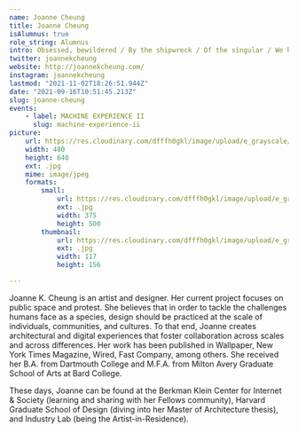 ```yaml
---
name: Joanne Cheung
title: Joanne Cheung
isAlumnus: true
role_string: Alumnus
intro: Obsessed, bewildered / By the shipwreck / Of the singular / We have chosen the meaning / Of being numerous. -George Oppen
twitter: joannekcheung
website: http://joannekcheung.com/
instagram: joannekcheung
lastmod: "2021-11-02T18:26:51.944Z"
date: "2021-09-16T10:51:45.213Z"
slug: joanne-cheung
events:
    - label: MACHINE EXPERIENCE II
      slug: machine-experience-ii
picture:
    url: https://res.cloudinary.com/dfffh0gkl/image/upload/e_grayscale/v1629122120/joanne_d77c82dd7a.jpg
    width: 480
    height: 640
    ext: .jpg
    mime: image/jpeg
    formats:
        small:
            url: https://res.cloudinary.com/dfffh0gkl/image/upload/e_grayscale/v1629122122/small_joanne_d77c82dd7a.jpg
            ext: .jpg
            width: 375
            height: 500
        thumbnail:
            url: https://res.cloudinary.com/dfffh0gkl/image/upload/e_grayscale/v1629122121/thumbnail_joanne_d77c82dd7a.jpg
            ext: .jpg
            width: 117
            height: 156

---
```

Joanne K. Cheung is an artist and designer. Her current project focuses on public space and protest. She believes that in order to tackle the challenges humans face as a species, design should be practiced at the scale of individuals, communities, and cultures. To that end, Joanne creates architectural and digital experiences that foster collaboration across scales and across differences. Her work has been published in Wallpaper, New York Times Magazine, Wired, Fast Company, among others. She received her B.A. from Dartmouth College and M.F.A. from Milton Avery Graduate School of Arts at Bard College. 

These days, Joanne can be found at the Berkman Klein Center for Internet & Society (learning and sharing with her Fellows community), Harvard Graduate School of Design (diving into her Master of Architecture thesis), and Industry Lab (being the Artist-in-Residence).